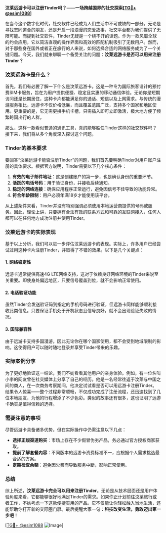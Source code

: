 **汶莱远游卡可以注册Tinder吗？——一场跨越国界的社交探索[[TG💪+ @esim1088](https://t.me/s/esim1088)]**

在当今这个数字化时代，社交软件已经成为人们生活中不可或缺的一部分。无论是寻找志同道合的朋友，还是开启一段浪漫的恋爱故事，社交平台都为我们提供了无限可能。而提到社交软件，Tinder无疑是一个绕不开的话题。作为一款风靡全球的约会应用，它以简洁直观的操作界面和高效的匹配机制吸引了无数用户。然而，对于那些身在国外或者正在旅行的人来说，如何选择合适的网络服务成为了一个关键问题。今天，我们就来聊聊一个备受关注的问题：**汶莱远游卡是否可以用来注册Tinder？**

### 汶莱远游卡是什么？

首先，我们有必要了解一下什么是汶莱远游卡。这是一种专为国际旅客设计的预付费SIM卡服务，旨在为用户提供便捷、稳定且实惠的移动通信体验。无论你是短期访问还是长期居住，这种卡片都能满足你的通话、短信以及上网需求。与传统的漫游服务相比，远游卡不仅价格低廉，而且覆盖范围广泛，支持多个国家和地区使用。更重要的是，它无需更换手机卡槽，只需插入即可立即激活，极大地方便了频繁跨国出行的人群。

那么，这样一款看似普通的通讯工具，真的能够胜任Tinder这样的社交软件吗？接下来，我们将从多个角度深入探讨这个问题。

### Tinder的基本要求

要回答“汶莱远游卡能否注册Tinder”的问题，我们首先要明确Tinder对用户账户注册的具体要求。根据官方说明，Tinder需要以下几个核心条件：

1. **有效的电子邮件地址**：这是创建账户的第一步，也是确认身份的重要环节。
2. **活跃的电话号码**：用于验证身份，并接收后续通知。
3. **稳定的网络连接**：确保应用程序正常运行，避免因信号不佳导致的功能异常。
4. **符合年龄限制**：用户必须年满18岁才能使用该平台。

从上述条件来看，Tinder并没有特别强调必须使用本地运营商提供的号码或服务。因此，理论上讲，只要拥有合法有效的联系方式和可靠的互联网接入，任何人都可以在任何地方成功注册并使用Tinder。

### 汶莱远游卡的实际表现

基于以上分析，我们可以进一步评估汶莱远游卡的表现。实际上，许多用户已经尝试过用这种卡片注册Tinder，并取得了不错的效果。以下是几个关键点：

#### 1. 网络稳定性
远游卡通常提供高速4G LTE网络支持，这对于依赖良好网络环境的Tinder来说至关重要。即使身处偏远地区，只要信号覆盖到位，就不会影响正常使用。

#### 2. 电话验证功能
虽然Tinder会发送验证码到指定的手机号码进行验证，但远游卡同样能够顺利接收此类信息。只要保证手机处于开机状态且信号良好，就不会出现验证失败的情况。

#### 3. 国际兼容性
由于远游卡支持多国漫游，因此无论你在哪个国家使用，都不会受到地域限制的影响。这使得用户可以随时随地登录并享受Tinder带来的乐趣。

### 实际案例分享

为了更好地验证这一结论，我们不妨看看其他用户的亲身体验。例如，有一位名叫小李的网友曾在社交媒体上分享了自己的经历。他是一名经常往返于汶莱与中国之间的商人，在一次商务考察期间，他决定试试看是否可以用远游卡注册Tinder。结果令人惊喜——整个过程非常顺畅，不仅成功完成了注册流程，还迅速找到了几位本地朋友，为他的行程增添了不少色彩。类似的故事还有很多，这也证明了远游卡确实是值得信赖的选择。

### 需要注意的事项

尽管远游卡具备诸多优势，但在实际操作中仍需注意以下几点：

- **选择正规渠道购买**：市场上存在不少假冒伪劣产品，务必通过官方授权商家获取。
- **提前了解套餐内容**：不同版本的远游卡资费标准不一，应根据个人需求挑选最合适的方案。
- **定期检查余额**：避免因欠费而导致服务中断，影响正常使用。

### 总结

综上所述，**汶莱远游卡完全可以用来注册Tinder**。无论是从技术层面还是用户体验角度来看，它都能够很好地满足Tinder的需求。如果你正计划前往汶莱旅行或者工作，不妨考虑一下这款便捷实用的产品。它不仅能让你轻松融入当地生活，还能帮助你打开新的交际圈门扉。最后提醒大家一句：**科技改变生活，勇敢迈出第一步吧！**

[[TG💪+ @esim1088](https://t.me/s/esim1088) ![Image](https://i.postimg.cc/4NQfJmqS/Snipaste-2025-05-13-00-14-12.png)]